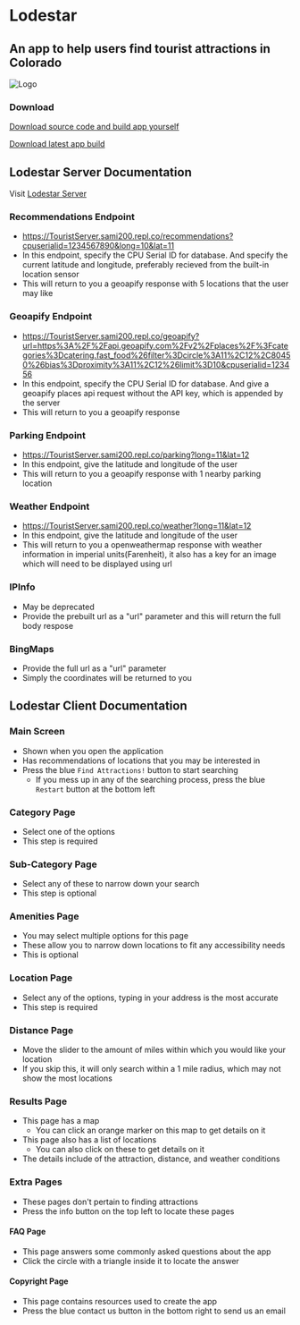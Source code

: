 # Lodestar
## An app to help users find tourist attractions in Colorado

![Logo](https://user-images.githubusercontent.com/72280649/151738750-266236f3-d125-4c55-a18b-3a5e23e5a29f.png)

### Download

[Download source code and build app yourself](https://github.com/Aeschyl/FBLA-Attractions-App/archive/refs/heads/master.zip)

[Download latest app build](https://github.com/Aeschyl/Lodestar/releases/download/v0.0.3/Lodestar.zip)

## Lodestar Server Documentation

Visit [Lodestar Server](https://replit.com/@Sami200/TouristServer)

### Recommendations Endpoint
- https://TouristServer.sami200.repl.co/recommendations?cpuserialid=1234567890&long=10&lat=11
- In this endpoint, specify the CPU Serial ID for database. And specify the current latitude and longitude, preferably recieved from the built-in location sensor
- This will return to you a geoapify response with 5 locations that the user may like
### Geoapify Endpoint
- https://TouristServer.sami200.repl.co/geoapify?url=https%3A%2F%2Fapi.geoapify.com%2Fv2%2Fplaces%2F%3Fcategories%3Dcatering.fast_food%26filter%3Dcircle%3A11%2C12%2C80450%26bias%3Dproximity%3A11%2C12%26limit%3D10&cpuserialid=123456
- In this endpoint, specify the CPU Serial ID for database. And give a geoapify places api request without the API key, which is appended by the server
- This will return to you a geoapify response
### Parking Endpoint
- https://TouristServer.sami200.repl.co/parking?long=11&lat=12
- In this endpoint, give the latitude and longitude of the user
- This will return to you a geoapify response with 1 nearby parking location
### Weather Endpoint
- https://TouristServer.sami200.repl.co/weather?long=11&lat=12
- In this endpoint, give the latitude and longitude of the user
- This will return to you a openweathermap response with weather information in imperial units(Farenheit), it also has a key for an image which will need to be displayed using url
### IPInfo
- May be deprecated
- Provide the prebuilt url as a "url" parameter and this will return the full body respose
### BingMaps
- Provide the full url as a "url" parameter
- Simply the coordinates will be returned to you

## Lodestar Client Documentation
### Main Screen
- Shown when you open the application
- Has recommendations of locations that you may be interested in
- Press the blue `Find Attractions!` button to start searching
  - If you mess up in any of the searching process, press the blue `Restart` button at the bottom left
### Category Page
- Select one of the options
- This step is required
### Sub-Category Page
- Select any of these to narrow down your search
- This step is optional
### Amenities Page
- You may select multiple options for this page
- These allow you to narrow down locations to fit any accessibility needs
- This is optional
### Location Page
- Select any of the options, typing in your address is the most accurate
- This step is required
### Distance Page
- Move the slider to the amount of miles within which you would like your location
- If you skip this, it will only search within a 1 mile radius, which may not show the most locations
### Results Page
- This page has a map
  - You can click an orange marker on this map to get details on it
- This page also has a list of locations
  - You can also click on these to get details on it
- The details include of the attraction, distance, and weather conditions
### Extra Pages
- These pages don't pertain to finding attractions
- Press the info button on the top left to locate these pages
#### FAQ Page
- This page answers some commonly asked questions about the app
- Click the circle with a triangle inside it to locate the answer
#### Copyright Page
- This page contains resources used to create the app
- Press the blue contact us button in the bottom right to send us an email

